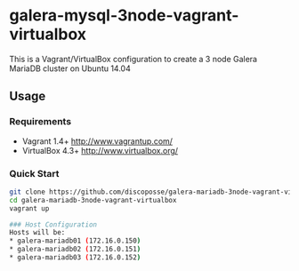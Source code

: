 galera-mysql-3node-vagrant-virtualbox
=====================================

This is a Vagrant/VirtualBox configuration to create a 3 node Galera MariaDB cluster on Ubuntu 14.04

## Usage
### Requirements
* Vagrant 1.4+ http://www.vagrantup.com/
* VirtualBox 4.3+ http://www.virtualbox.org/

### Quick Start
```bash
git clone https://github.com/discoposse/galera-mariadb-3node-vagrant-virtualbox.git
cd galera-mariadb-3node-vagrant-virtualbox
vagrant up

### Host Configuration
Hosts will be:
* galera-mariadb01 (172.16.0.150)
* galera-mariadb02 (172.16.0.151)
* galera-mariadb03 (172.16.0.152)

